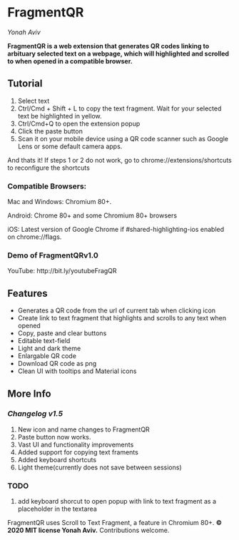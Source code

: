 <h1>FragmentQR</h1><p>
<em>Yonah Aviv</em><p>
<b>FragmentQR is a web extension that generates QR codes linking to arbituary selected text on a webpage, which will highlighted and scrolled to when opened in a compatible browser.</b>

<h2>Tutorial</h2><p>
 <ol>
  <li>Select text</li>
  <li>Ctrl/Cmd + Shift + L to copy the text fragment. Wait for your selected text be highlighted in yellow.
  <li>Ctrl/Cmd+Q to open the extension popup</li>
  <li>Click the paste button</li>
  <li>Scan it on your mobile device using a QR code scanner such as Google Lens or some default camera apps.
 </ol>
 And thats it! If steps 1 or 2 do not work, go to chrome://extensions/shortcuts to reconfigure the shortcuts<p>
 
<h3>Compatible Browsers:</h3>
Mac and Windows: Chromium 80+.<P>
Android: Chrome 80+ and some Chromium 80+ browsers<p>
iOS: Latest version of Google Chrome if #shared-highlighting-ios enabled on chrome://flags.<p>
<h3>Demo of FragmentQRv1.0</h3>
YouTube: http://bit.ly/youtubeFragQR
<h2>Features</h2><p> 
<ul>
  <li>Generates a QR code from the url of current tab when clicking icon</li>
  <li>Create link to text fragment that highlights and scrolls to any text when opened</li>
  <li>Copy, paste and clear buttons</li>
  <li>Editable text-field</li>
  <li>Light and dark theme</li>
  <li>Enlargable QR code</li>
  <li>Download QR code as png</li>
  <li>Clean UI with tooltips and Material icons</li>
</ul>


<h2>More Info</h2><p>
 
<h3><em>Changelog v1.5</em></h3><p>
 <ol>  
  <li>New icon and name changes to FragmentQR</li>
  <li>Paste button now works.</li>
  <li>Vast UI and functionality improvements</li>
  <li>Added support for copying text framents</li>
  <li>Added keyboard shortcuts</li>
  <li>Light theme(currently does not save between sessions)</li>
 </ol><p>



<h3>TODO</h3><p>
  <ol>
    <li>add keyboard shorcut to open popup with link to text fragment as a placeholder in the textarea</li>
  </ol>

FragmentQR uses Scroll to Text Fragment, a feature in Chromium 80+.
<b>© 2020 MIT license Yonah Aviv.</b>
Contributions welcome.<p>

